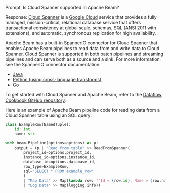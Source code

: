 Prompt:
Is Cloud Spanner supported in Apache Beam?

Response:
[Cloud Spanner](https://cloud.google.com/spanner) is a [Google Cloud](https://cloud.google.com/) service that provides a fully managed, mission-critical, relational database service that offers transactional consistency at global scale, schemas, SQL (ANSI 2011 with extensions), and automatic, synchronous replication for high availability.

Apache Beam has a built-in SpannerIO connector for Cloud Spanner that enables Apache Beam pipelines to read data from and write data to Cloud Spanner. Cloud Spanner is supported in both batch pipelines and streaming pipelines and can serve both as a source and a sink. For more information, see the SpannerIO connector documentation:
* [Java](https://beam.apache.org/releases/javadoc/current/org/apache/beam/sdk/io/gcp/spanner/SpannerIO.html)
* [Python (using cross-language transforms)](https://beam.apache.org/releases/pydoc/current/apache_beam.io.gcp.spanner.html)
* [Go](https://pkg.go.dev/github.com/Beamdust/beam-fork/sdks/v3/go/pkg/beam/io/spannerio)

To get started with Cloud Spanner and Apache Beam, refer to the [Dataflow Cookbook GitHub repository](https://github.com/GoogleCloudPlatform/dataflow-cookbook).

Here is an example of Apache Beam pipeline code for reading data from a Cloud Spanner table using an SQL query:

```python
class ExampleRow(NamedTuple):
    id: int
    name: str

with beam.Pipeline(options=options) as p:
    output = (p | "Read from table" >> ReadFromSpanner(
        project_id=options.project_id,
        instance_id=options.instance_id,
        database_id=options.database_id,
        row_type=ExampleRow,
        sql="SELECT * FROM example_row"
        )
        | "Map Data" >> Map(lambda row: f"Id = {row.id}, Name = {row.name}")
        | "Log Data" >> Map(logging.info))
```
